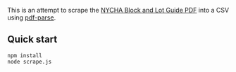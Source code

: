 This is an attempt to scrape the [NYCHA Block and Lot Guide PDF][pdf]
into a CSV using [pdf-parse][].

## Quick start

```
npm install
node scrape.js
```

[pdf]: https://www1.nyc.gov/assets/nycha/downloads/pdf/Block-and-Lot-Guide-08272018.pdf
[pdf-parse]: https://gitlab.com/autokent/pdf-parse
